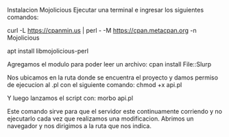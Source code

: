 Instalacion Mojolicious Ejecutar una terminal e ingresar los siguientes comandos:

curl -L https://cpanmin.us | perl - -M https://cpan.metacpan.org -n Mojolicious

apt install libmojolicious-perl

Agregamos el modulo para poder leer un archivo: cpan install File::Slurp

Nos ubicamos en la ruta donde se encuentra el proyecto y damos permiso de ejecucion al .pl con el siguiente comando: chmod +x api.pl

Y luego lanzamos el script con: morbo api.pl

Este comando sirve para que el servidor este continuamente corriendo y no ejecutarlo cada vez que realizamos una modificacion. Abrimos un navegador y nos dirigimos a la ruta que nos indica.

